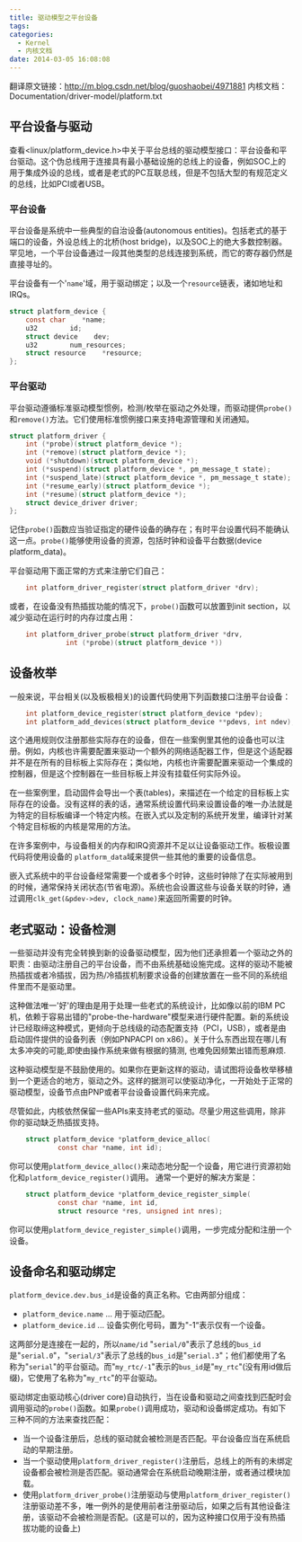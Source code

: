 ```yaml
---
title: 驱动模型之平台设备
tags:
categories:
  - Kernel
  - 内核文档
date: 2014-03-05 16:08:08
---
```


翻译原文链接：<http://m.blog.csdn.net/blog/guoshaobei/4971881>
内核文档：Documentation/driver-model/platform.txt
<!--more-->

## 平台设备与驱动

查看<linux/platform_device.h>中关于平台总线的驱动模型接口：平台设备和平台驱动。这个伪总线用于连接具有最小基础设施的总线上的设备，例如SOC上的用于集成外设的总线，或者是老式的PC互联总线，但是不包括大型的有规范定义的总线，比如PCI或者USB。

### 平台设备

平台设备是系统中一些典型的自治设备(autonomous entities)。包括老式的基于端口的设备，外设总线上的北桥(host bridge)，以及SOC上的绝大多数控制器。罕见地，一个平台设备通过一段其他类型的总线连接到系统，而它的寄存器仍然是直接寻址的。

平台设备有一个'`name`'域，用于驱动绑定；以及一个`resource`链表，诸如地址和IRQs。
```c
struct platform_device {
    const char    *name;
    u32        id;
    struct device    dev;
    u32        num_resources;
    struct resource    *resource;
};
```

### 平台驱动

平台驱动遵循标准驱动模型惯例，检测/枚举在驱动之外处理，而驱动提供`probe()`和`remove()`方法。它们使用标准惯例接口来支持电源管理和关闭通知。
```c
struct platform_driver {
    int (*probe)(struct platform_device *);
    int (*remove)(struct platform_device *);
    void (*shutdown)(struct platform_device *);
    int (*suspend)(struct platform_device *, pm_message_t state);
    int (*suspend_late)(struct platform_device *, pm_message_t state);
    int (*resume_early)(struct platform_device *);
    int (*resume)(struct platform_device *);
    struct device_driver driver;
};
```
记住`probe()`函数应当验证指定的硬件设备的确存在；有时平台设置代码不能确认这一点。`probe()`能够使用设备的资源，包括时钟和设备平台数据(device platform_data)。

平台驱动用下面正常的方式来注册它们自己：
```c
    int platform_driver_register(struct platform_driver *drv);
```
或者，在设备没有热插拔功能的情况下，`probe()`函数可以放置到init section，以减少驱动在运行时的内存过度占用：
```c
    int platform_driver_probe(struct platform_driver *drv,
              int (*probe)(struct platform_device *))
```

## 设备枚举

一般来说，平台相关(以及板极相关)的设置代码使用下列函数接口注册平台设备：
```c
    int platform_device_register(struct platform_device *pdev);
    int platform_add_devices(struct platform_device **pdevs, int ndev);
```
这个通用规则仅注册那些实际存在的设备，但在一些案例里其他的设备也可以注册。例如，内核也许需要配置来驱动一个额外的网络适配器工作，但是这个适配器并不是在所有的目标板上实际存在；类似地，内核也许需要配置来驱动一个集成的控制器，但是这个控制器在一些目标板上并没有挂载任何实际外设。

在一些案例里，启动固件会导出一个表(tables)，来描述在一个给定的目标板上实际存在的设备。没有这样的表的话，通常系统设置代码来设置设备的唯一办法就是为特定的目标板编译一个特定内核。在嵌入式以及定制的系统开发里，编译针对某个特定目标板的内核是常用的方法。

在许多案例中，与设备相关的内存和IRQ资源并不足以让设备驱动工作。板极设置代码将使用设备的 `platform_data`域来提供一些其他的重要的设备信息。

嵌入式系统中的平台设备经常需要一个或者多个时钟，这些时钟除了在实际被用到的时候，通常保持关闭状态(节省电源)。系统也会设置这些与设备关联的时钟，通过调用`clk_get(&pdev->dev, clock_name)`来返回所需要的时钟。

## 老式驱动：设备检测

一些驱动并没有完全转换到新的设备驱动模型，因为他们还承担着一个驱动之外的职责：由驱动注册自己的平台设备，而不由系统基础设施完成。这样的驱动不能被热插拔或者冷插拔，因为热/冷插拔机制要求设备的创建放置在一些不同的系统组件里而不是驱动里。

这种做法唯一'好'的理由是用于处理一些老式的系统设计，比如像以前的IBM PC机，依赖于容易出错的"probe-the-hardware"模型来进行硬件配置。新的系统设计已经取缔这种模式，更倾向于总线级的动态配置支持（PCI，USB），或者是由启动固件提供的设备列表（例如PNPACPI on x86）。关于什么东西出现在哪儿有太多冲突的可能,即使由操作系统来做有根据的猜测, 也难免因频繁出错而惹麻烦.

这种驱动模型是不鼓励使用的。如果你在更新这样的驱动，请试图将设备枚举移植到一个更适合的地方，驱动之外。这样的据测可以使驱动净化，一开始处于正常的驱动模型，设备节点由PNP或者平台设备设置代码来完成。

尽管如此，内核依然保留一些APIs来支持老式的驱动。尽量少用这些调用，除非你的驱动缺乏热插拔支持。
```c
    struct platform_device *platform_device_alloc(
            const char *name, int id);
```
你可以使用`platform_device_alloc()`来动态地分配一个设备，用它进行资源初始化和`platform_device_register()`调用。
通常一个更好的解决方案是：
```c
    struct platform_device *platform_device_register_simple(
            const char *name, int id,
            struct resource *res, unsigned int nres);
```
你可以使用`platform_device_register_simple()`调用，一步完成分配和注册一个设备。

## 设备命名和驱动绑定

`platform_device.dev.bus_id`是设备的真正名称。它由两部分组成：

*   `platform_device.name` ... 用于驱动匹配。
*   `platform_device.id` ... 设备实例化号码，置为"-1“表示仅有一个设备。

这两部分是连接在一起的，所以`name/id` "`serial/0`"表示了总线的`bus_id`是"`serial.0`"，"`serial/3`"表示了总线的`bus_id`是"`serial.3`"；他们都使用了名称为"`serial`"的平台驱动。而"`my_rtc/-1`"表示的`bus_id`是"`my_rtc`"(没有用id做后缀)，它使用了名称为"`my_rtc`"的平台驱动。

驱动绑定由驱动核心(driver core)自动执行，当在设备和驱动之间查找到匹配时会调用驱动的`probe()`函数。如果`probe()`调用成功，驱动和设备绑定成功。有如下三种不同的方法来查找匹配：

*   当一个设备注册后，总线的驱动就会被检测是否匹配。平台设备应当在系统启动的早期注册。
*   当一个驱动使用`platform_driver_register()`注册后，总线上的所有的未绑定设备都会被检测是否匹配。驱动通常会在系统启动晚期注册，或者通过模块加载。
*   使用`platform_driver_probe()`注册驱动与使用`platform_driver_register()`注册驱动差不多，唯一例外的是使用前者注册驱动后，如果之后有其他设备注册，该驱动不会被检测是否配。(这是可以的，因为这种接口仅用于没有热插拔功能的设备上)
